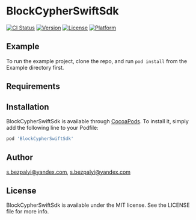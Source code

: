 # BlockCypherSwiftSdk

[![CI Status](https://img.shields.io/travis/s.bezpalyi@yandex.com/BlockCypherSwiftSdk.svg?style=flat)](https://travis-ci.org/s.bezpalyi@yandex.com/BlockCypherSwiftSdk)
[![Version](https://img.shields.io/cocoapods/v/BlockCypherSwiftSdk.svg?style=flat)](https://cocoapods.org/pods/BlockCypherSwiftSdk)
[![License](https://img.shields.io/cocoapods/l/BlockCypherSwiftSdk.svg?style=flat)](https://cocoapods.org/pods/BlockCypherSwiftSdk)
[![Platform](https://img.shields.io/cocoapods/p/BlockCypherSwiftSdk.svg?style=flat)](https://cocoapods.org/pods/BlockCypherSwiftSdk)

## Example

To run the example project, clone the repo, and run `pod install` from the Example directory first.

## Requirements

## Installation

BlockCypherSwiftSdk is available through [CocoaPods](https://cocoapods.org). To install
it, simply add the following line to your Podfile:

```ruby
pod 'BlockCypherSwiftSdk'
```

## Author

s.bezpalyi@yandex.com, s.bezpalyi@yandex.com

## License

BlockCypherSwiftSdk is available under the MIT license. See the LICENSE file for more info.
